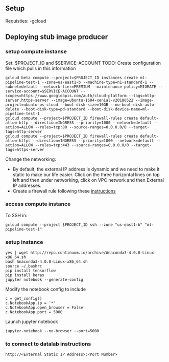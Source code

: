 ## Setup
Requisties: 
 -gcloud

## Deploying stub image producer

### setup compute instanse
Set: $PROJECT_ID and $SERVICE-ACCOUNT
TODO: Create configuration file which pulls in this information
```
gcloud beta compute --project=$PROJECT_ID instances create ml-pipeline-test-1 --zone=us-east1-b --machine-type=n1-standard-1 --subnet=default --network-tier=PREMIUM --maintenance-policy=MIGRATE --service-account=$SERVICE-ACCOUNT --scopes=https://www.googleapis.com/auth/cloud-platform --tags=http-server,https-server --image=ubuntu-1604-xenial-v20180522 --image-project=ubuntu-os-cloud --boot-disk-size=10GB --no-boot-disk-auto-delete --boot-disk-type=pd-standard --boot-disk-device-name=ml-pipeline-test-1
gcloud compute --project=$PROJECT_ID firewall-rules create default-allow-http --direction=INGRESS --priority=1000 --network=default --action=ALLOW --rules=tcp:80 --source-ranges=0.0.0.0/0 --target-tags=http-server
gcloud compute --project=$PROJECT_ID firewall-rules create default-allow-https --direction=INGRESS --priority=1000 --network=default --action=ALLOW --rules=tcp:443 --source-ranges=0.0.0.0/0 --target-tags=https-server
```
Change the networking:
- By default, the external IP address is dynamic and we need to make it static to make our life easier. Click on the three horizontal lines on top left and then under networking, click on VPC network and then External IP addresses.
- Create a firewall rule following these [instructions](https://cdn-images-1.medium.com/max/1600/1*R3jRo09kec4ygt1fUcZ_uA.png)

### access compute instance
To SSH in:
```
gcloud compute --project $PROJECT_ID ssh --zone "us-east1-b" "ml-pipeline-test-1"
```

### setup instance
```
yes | wget http://repo.continuum.io/archive/Anaconda3-4.0.0-Linux-x86_64.sh
bash Anaconda3-4.0.0-Linux-x86_64.sh
source ~/.bashrc
pip install tensorflow
pip install keras
jupyter notebook --generate-config
```
Modify the notebook config to include
```
c = get_config()
c.NotebookApp.ip = '*'
c.NotebookApp.open_browser = False
c.NotebookApp.port = 5000
```
Launch jupyter notebook
```
jupyter-notebook --no-browser --port=5000
```

### to connect to datalab instructions
```
http://<External Static IP Address>:<Port Number>
```